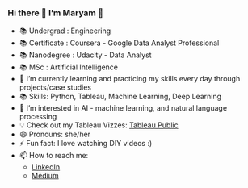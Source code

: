 ### Hi there 👋 I’m Maryam 👩

- 📚 Undergrad : Engineering 
- 📚 Certificate : Coursera - Google Data Analyst Professional
- 📚 Nanodegree : Udacity - Data Analyst
- 📚 MSc : Artificial Intelligence 
- 🌱 I’m currently learning and practicing my skills every day through projects/case studies
- 📚 Skills: Python, Tableau, Machine Learning, Deep Learning
- 👀 I’m interested in AI - machine learning, and natural language processing
- 💡 Check out my Tableau Vizzes: [Tableau Public](https://public.tableau.com/app/profile/maryam)
- 😄 Pronouns: she/her 
- ⚡ Fun fact: I love watching DIY videos :) 
- 📫 How to reach me:
  - [LinkedIn](https://www.linkedin.com/in/maryam-bala/)
  - [Medium ](https://medium.com/@maryambee)
